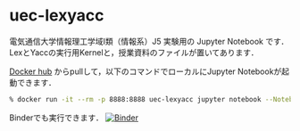 # uec-lexyacc

電気通信大学情報理工学域I類（情報系）J5 実験用の Jupyter Notebook です．
LexとYaccの実行用Kernelと，授業資料のファイルが置いてあります．

[Docker hub](https://hub.docker.com/repository/docker/tyasunao/uec-lexyacc/general) からpullして，以下のコマンドでローカルにJupyter Notebookが起動できます．

```bash
% docker run -it --rm -p 8888:8888 uec-lexyacc jupyter notebook --NotebookApp.default_url=/lab/ --ip=0.0.0.0 --port=8888
```

Binderでも実行できます．
[![Binder](https://mybinder.org/badge_logo.svg)](https://mybinder.org/v2/gh/tyasunao/uec-lexyacc/main)
